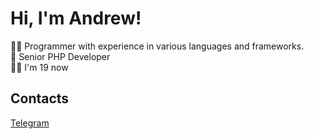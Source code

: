 # Hi, I'm Andrew!

👨‍💻 Programmer with experience in various languages and frameworks. <br>
🥇 Senior PHP Developer <br>
👦🏻 I'm 19 now <br>

## Contacts
[Telegram](https://t.me/neokofg)
